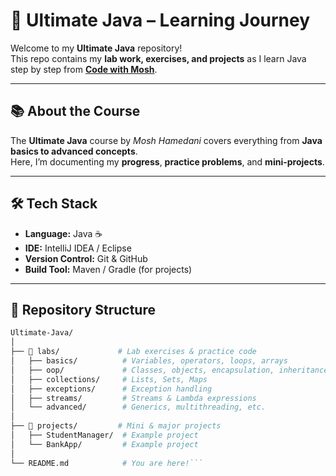 # 🚀 Ultimate Java – Learning Journey

Welcome to my **Ultimate Java** repository!  
This repo contains my **lab work, exercises, and projects** as I learn Java step by step from **[Code with Mosh](https://codewithmosh.com/)**.

---

## 📚 About the Course
The **Ultimate Java** course by *Mosh Hamedani* covers everything from **Java basics to advanced concepts**.  
Here, I’m documenting my **progress**, **practice problems**, and **mini-projects**.

---

## 🛠️ Tech Stack
- **Language:** Java ☕
- **IDE:** IntelliJ IDEA / Eclipse
- **Version Control:** Git & GitHub
- **Build Tool:** Maven / Gradle (for projects)

---

## 📂 Repository Structure
```bash
Ultimate-Java/
│
├── 📁 labs/             # Lab exercises & practice code
│   ├── basics/          # Variables, operators, loops, arrays
│   ├── oop/             # Classes, objects, encapsulation, inheritance, polymorphism
│   ├── collections/     # Lists, Sets, Maps
│   ├── exceptions/      # Exception handling
│   ├── streams/         # Streams & Lambda expressions
│   └── advanced/        # Generics, multithreading, etc.
│
├── 📁 projects/         # Mini & major projects
│   ├── StudentManager/  # Example project
│   └── BankApp/         # Example project
│
└── README.md            # You are here!```

